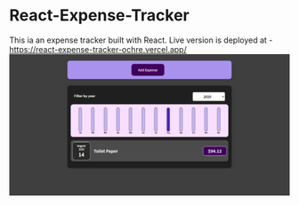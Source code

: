# React-Expense-Tracker
This ia an expense tracker built with React.
Live version is deployed at - https://react-expense-tracker-ochre.vercel.app/ 
![Live Screen Capture](https://github.com/akshit-dev101/React-Expense-Tracker/blob/main/public/Live-ScreenCapture.png)
